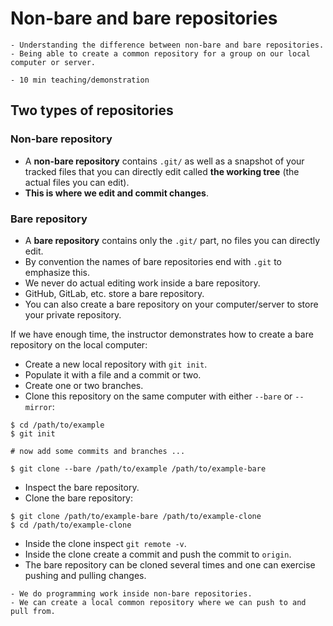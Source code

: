 # Non-bare and bare repositories

```{objectives}
- Understanding the difference between non-bare and bare repositories.
- Being able to create a common repository for a group on our local computer or server.
```

```{instructor-note}
- 10 min teaching/demonstration
```


## Two types of repositories

### Non-bare repository

- A **non-bare repository** contains `.git/` as well as a snapshot of your tracked files that you can directly edit called **the working tree** (the actual files you can edit).
- **This is where we edit and commit changes**.

### Bare repository

- A **bare repository** contains only the `.git/` part, no files you can directly edit.
- By convention the names of bare repositories end with `.git` to emphasize this.
- We never do actual editing work inside a bare repository.
- GitHub, GitLab, etc. store a bare repository.
- You can also create a bare repository on your computer/server to store your private repository.

If we have enough time, the instructor demonstrates how to create a bare repository on the local computer:

- Create a new local repository with `git init`.
- Populate it with a file and a commit or two.
- Create one or two branches.
- Clone this repository on the same computer with either `--bare` or `--mirror`:

```console
$ cd /path/to/example
$ git init

# now add some commits and branches ...

$ git clone --bare /path/to/example /path/to/example-bare
```

- Inspect the bare repository.
- Clone the bare repository:

```console
$ git clone /path/to/example-bare /path/to/example-clone
$ cd /path/to/example-clone
```

- Inside the clone inspect `git remote -v`.
- Inside the clone create a commit and push the commit to `origin`.
- The bare repository can be cloned several times and one can exercise pushing and pulling changes.

```{keypoints}
- We do programming work inside non-bare repositories.
- We can create a local common repository where we can push to and pull from.
```
